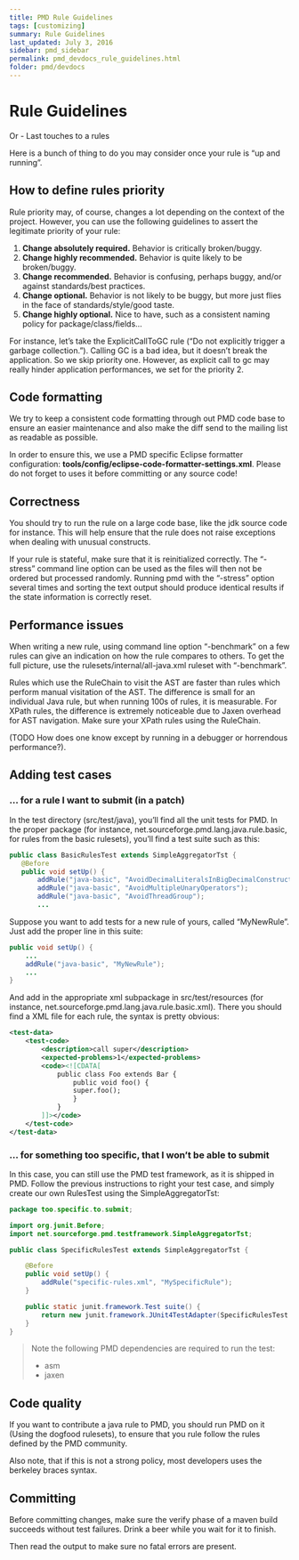 ```yaml
---
title: PMD Rule Guidelines
tags: [customizing]
summary: Rule Guidelines
last_updated: July 3, 2016
sidebar: pmd_sidebar
permalink: pmd_devdocs_rule_guidelines.html
folder: pmd/devdocs
---
```


# Rule Guidelines

Or - Last touches to a rules

Here is a bunch of thing to do you may consider once your rule is “up and running”.

## How to define rules priority

Rule priority may, of course, changes a lot depending on the context of the project. However, you can use the following guidelines to assert the legitimate priority of your rule:

1.  **Change absolutely required.** Behavior is critically broken/buggy.
2.  **Change highly recommended.** Behavior is quite likely to be broken/buggy.
3.  **Change recommended.** Behavior is confusing, perhaps buggy, and/or against standards/best practices.
4.  **Change optional.** Behavior is not likely to be buggy, but more just flies in the face of standards/style/good taste.
5.  **Change highly optional.** Nice to have, such as a consistent naming policy for package/class/fields…

For instance, let’s take the ExplicitCallToGC rule (“Do not explicitly trigger a garbage collection.”). Calling GC is a bad idea, but it doesn’t break the application. So we skip priority one. However, as explicit call to gc may really hinder application performances, we set for the priority 2.

## Code formatting

We try to keep a consistent code formatting through out PMD code base to ensure an easier maintenance and also make the diff send to the mailing list as readable as possible.

In order to ensure this, we use a PMD specific Eclipse formatter configuration: **tools/config/eclipse-code-formatter-settings.xml**. Please do not forget to uses it before committing or any source code!

## Correctness

You should try to run the rule on a large code base, like the jdk source code for instance. This will help ensure that the rule does not raise exceptions when dealing with unusual constructs.

If your rule is stateful, make sure that it is reinitialized correctly. The “-stress” command line option can be used as the files will then not be ordered but processed randomly. Running pmd with the “-stress” option several times and sorting the text output should produce identical results if the state information is correctly reset.

## Performance issues

When writing a new rule, using command line option “-benchmark” on a few rules can give an indication on how the rule compares to others. To get the full picture, use the rulesets/internal/all-java.xml ruleset with “-benchmark”.

Rules which use the RuleChain to visit the AST are faster than rules which perform manual visitation of the AST. The difference is small for an individual Java rule, but when running 100s of rules, it is measurable. For XPath rules, the difference is extremely noticeable due to Jaxen overhead for AST navigation. Make sure your XPath rules using the RuleChain.

(TODO How does one know except by running in a debugger or horrendous performance?).

## Adding test cases

### … for a rule I want to submit (in a patch)

In the test directory (src/test/java), you’ll find all the unit tests for PMD. In the proper package (for instance, net.sourceforge.pmd.lang.java.rule.basic, for rules from the basic rulesets), you’ll find a test suite such as this:

```java
public class BasicRulesTest extends SimpleAggregatorTst {
   @Before
   public void setUp() {
       addRule("java-basic", "AvoidDecimalLiteralsInBigDecimalConstructor");
       addRule("java-basic", "AvoidMultipleUnaryOperators");
       addRule("java-basic", "AvoidThreadGroup");
       ...
```

Suppose you want to add tests for a new rule of yours, called “MyNewRule”. Just add the proper line in this suite:

```java
public void setUp() {
    ...
    addRule("java-basic", "MyNewRule");
    ...
}
```
And add in the appropriate xml subpackage in src/test/resources (for instance, net.sourceforge.pmd.lang.java.rule.basic.xml). There you should find a XML file for each rule, the syntax is pretty obvious:

```xml
<test-data>
    <test-code>
        <description>call super</description>
        <expected-problems>1</expected-problems>
        <code><![CDATA[
            public class Foo extends Bar {
                public void foo() {
                super.foo();
                }
            }
        ]]></code>
    </test-code>
</test-data>
```

### … for something too specific, that I won’t be able to submit

In this case, you can still use the PMD test framework, as it is shipped in PMD. Follow the previous instructions to right your test case, and simply create our own RulesTest using the SimpleAggregatorTst:

```java
package too.specific.to.submit;

import org.junit.Before;
import net.sourceforge.pmd.testframework.SimpleAggregatorTst;

public class SpecificRulesTest extends SimpleAggregatorTst {

    @Before
    public void setUp() {
        addRule("specific-rules.xml", "MySpecificRule");
    }

    public static junit.framework.Test suite() {
        return new junit.framework.JUnit4TestAdapter(SpecificRulesTest.class);
    }
}
```

>Note the following PMD dependencies are required to run the test:
>* asm
>* jaxen

## Code quality

If you want to contribute a java rule to PMD, you should run PMD on it (Using the dogfood rulesets), to ensure that you rule follow the rules defined by the PMD community.

Also note, that if this is not a strong policy, most developers uses the berkeley braces syntax.

## Committing

Before committing changes, make sure the verify phase of a maven build succeeds without test failures. Drink a beer while you wait for it to finish.

Then read the output to make sure no fatal errors are present.
